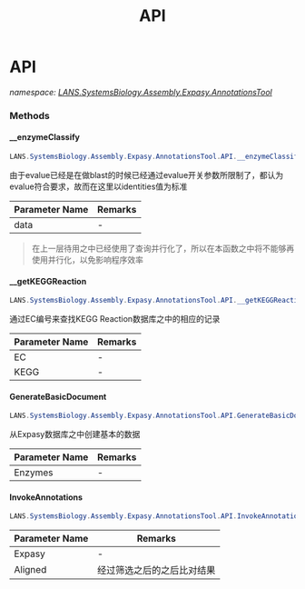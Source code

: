 ﻿---
title: API
---

# API
_namespace: [LANS.SystemsBiology.Assembly.Expasy.AnnotationsTool](N-LANS.SystemsBiology.Assembly.Expasy.AnnotationsTool.html)_



### Methods

#### __enzymeClassify
```csharp
LANS.SystemsBiology.Assembly.Expasy.AnnotationsTool.API.__enzymeClassify(LANS.SystemsBiology.Assembly.Expasy.AnnotationsTool.T_EnzymeClass_BLAST_OUT[],LANS.SystemsBiology.Assembly.Expasy.AnnotationsTool.API._____ENZYME_CLASS_HANDLER_)
```
由于evalue已经是在做blast的时候已经通过evalue开关参数所限制了，都认为evalue符合要求，故而在这里以identities值为标准

|Parameter Name|Remarks|
|--------------|-------|
|data|-|

> 在上一层待用之中已经使用了查询并行化了，所以在本函数之中将不能够再使用并行化，以免影响程序效率

#### __getKEGGReaction
```csharp
LANS.SystemsBiology.Assembly.Expasy.AnnotationsTool.API.__getKEGGReaction(LANS.SystemsBiology.Assembly.Expasy.AnnotationsTool.EnzymeClass,System.Collections.Generic.IEnumerable{LANS.SystemsBiology.Assembly.KEGG.DBGET.bGetObject.Reaction})
```
通过EC编号来查找KEGG Reaction数据库之中的相应的记录

|Parameter Name|Remarks|
|--------------|-------|
|EC|-|
|KEGG|-|


#### GenerateBasicDocument
```csharp
LANS.SystemsBiology.Assembly.Expasy.AnnotationsTool.API.GenerateBasicDocument(LANS.SystemsBiology.Assembly.Expasy.Database.Enzyme[])
```
从Expasy数据库之中创建基本的数据

|Parameter Name|Remarks|
|--------------|-------|
|Enzymes|-|


#### InvokeAnnotations
```csharp
LANS.SystemsBiology.Assembly.Expasy.AnnotationsTool.API.InvokeAnnotations(LANS.SystemsBiology.Assembly.Expasy.Database.NomenclatureDB,LANS.SystemsBiology.Assembly.Expasy.AnnotationsTool.T_EnzymeClass_BLAST_OUT[])
```


|Parameter Name|Remarks|
|--------------|-------|
|Expasy|-|
|Aligned|经过筛选之后的之后比对结果|






